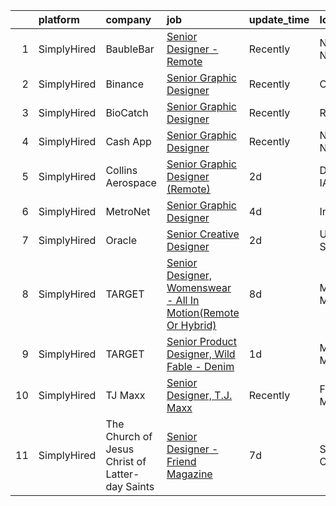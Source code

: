 

|    | platform    | company                                         | job                                                                                                                                                                       | update_time   | location           |
|---:|:------------|:------------------------------------------------|:--------------------------------------------------------------------------------------------------------------------------------------------------------------------------|:--------------|:-------------------|
|  1 | SimplyHired | BaubleBar                                       | [Senior Designer - Remote](https://www.simplyhired.com/job/OJDE96I6GVd1l9Z4FS4dwgJgmeELoGu8Pk-rSiNLz-T0_WF31jy-oQ?q=senior+designer)                                      | Recently      | New York, NY       |
|  2 | SimplyHired | Binance                                         | [Senior Graphic Designer](https://www.simplyhired.com/job/oDafrT9_goRMRnAfkoa1u00wpU55YLLQOfKvdjFnFqBRXzEf9IsfsA?q=senior+designer)                                       | Recently      | Oregon             |
|  3 | SimplyHired | BioCatch                                        | [Senior Graphic Designer](https://www.simplyhired.com/job/dprXd8tzS64D5voSOTiQNHefNT-Mvi7UM-oX0slQyC77aeVx_Qyqeg?q=senior+designer)                                       | Recently      | Remote             |
|  4 | SimplyHired | Cash App                                        | [Senior Graphic Designer](https://www.simplyhired.com/job/1_WG-tANTjuLdshh7PsH_cba5mF22oIRK7k7nXRKRFAfFCCHDd_BYQ?q=senior+designer)                                       | Recently      | New York, NY       |
|  5 | SimplyHired | Collins Aerospace                               | [Senior Graphic Designer (Remote)](https://www.simplyhired.com/job/zkQz8nPBcdg7dOl2pierp82oZ-qhI0zaB3up545GeBlpVjPJypOU_w?q=senior+designer)                              | 2d            | Des Moines, IA     |
|  6 | SimplyHired | MetroNet                                        | [Senior Graphic Designer](https://www.simplyhired.com/job/vIJ7YtA7FKsT_0xktpIeyXsJCefuhNeyESGBVPklut4U41nVHOSUBg?q=senior+designer)                                       | 4d            | Indiana            |
|  7 | SimplyHired | Oracle                                          | [Senior Creative Designer](https://www.simplyhired.com/job/8gEWMbh46VGNFCEUeLAkE55df5uMM_Z0quS4mWoPdiHyWXNDil0_Fg?q=senior+designer)                                      | 2d            | United States      |
|  8 | SimplyHired | TARGET                                          | [Senior Designer, Womenswear - All In Motion(Remote Or Hybrid)](https://www.simplyhired.com/job/fQYXGI894wf_QoZVtvAilY51D3gqqvcloGKLSzt0H51cF_iO0WqwSw?q=senior+designer) | 8d            | Minneapolis, MN    |
|  9 | SimplyHired | TARGET                                          | [Senior Product Designer, Wild Fable - Denim](https://www.simplyhired.com/job/tpsrhpkdz04ptHHtfBfBlb1Ee4yVXLpdQD2VLkAINuSVZAMPCxcewQ?q=senior+designer)                   | 1d            | Minneapolis, MN    |
| 10 | SimplyHired | TJ Maxx                                         | [Senior Designer, T.J. Maxx](https://www.simplyhired.com/job/dVHvrXCUuowcQd3u-WIeN0jG1-YGiivqcfUvohwnIgGEzZhG4cwtVw?q=senior+designer)                                    | Recently      | Framingham, MA     |
| 11 | SimplyHired | The Church of Jesus Christ of Latter-day Saints | [Senior Designer - Friend Magazine](https://www.simplyhired.com/job/rHoV0nxv5uWVMEM50_gIuLE4bHiVZuj6lDKLFvUlZFgaLkBuML7y1Q?q=senior+designer)                             | 7d            | Salt Lake City, UT |
